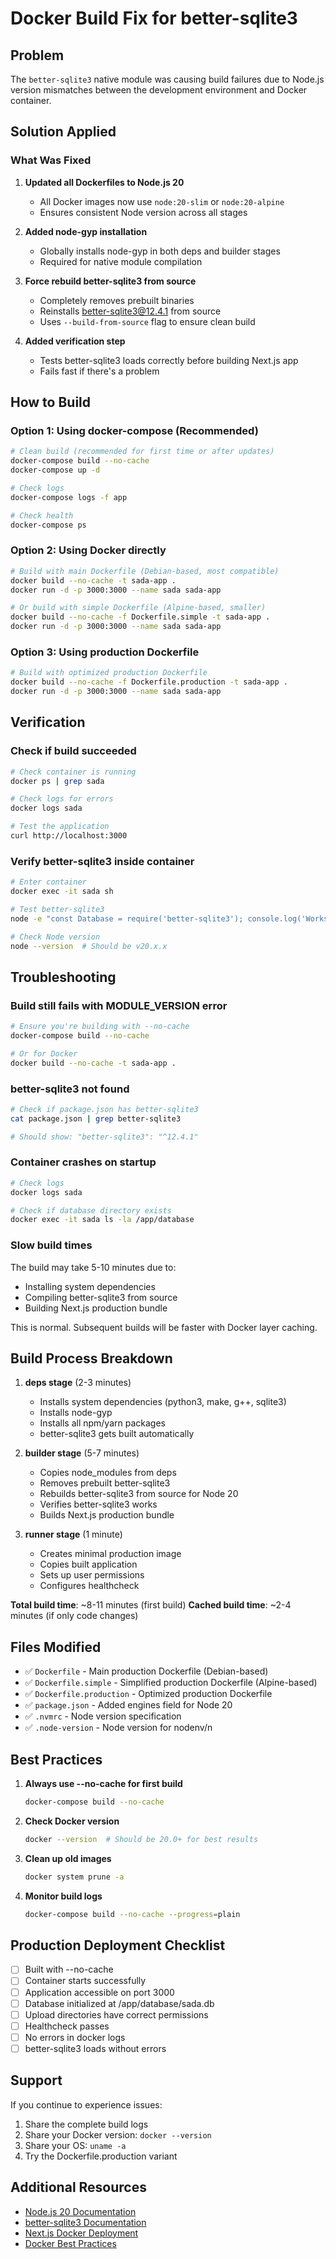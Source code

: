 # Docker Build Fix for better-sqlite3

## Problem
The `better-sqlite3` native module was causing build failures due to Node.js version mismatches between the development environment and Docker container.

## Solution Applied

### What Was Fixed

1. **Updated all Dockerfiles to Node.js 20**
   - All Docker images now use `node:20-slim` or `node:20-alpine`
   - Ensures consistent Node version across all stages

2. **Added node-gyp installation**
   - Globally installs node-gyp in both deps and builder stages
   - Required for native module compilation

3. **Force rebuild better-sqlite3 from source**
   - Completely removes prebuilt binaries
   - Reinstalls better-sqlite3@12.4.1 from source
   - Uses `--build-from-source` flag to ensure clean build

4. **Added verification step**
   - Tests better-sqlite3 loads correctly before building Next.js app
   - Fails fast if there's a problem

## How to Build

### Option 1: Using docker-compose (Recommended)

```bash
# Clean build (recommended for first time or after updates)
docker-compose build --no-cache
docker-compose up -d

# Check logs
docker-compose logs -f app

# Check health
docker-compose ps
```

### Option 2: Using Docker directly

```bash
# Build with main Dockerfile (Debian-based, most compatible)
docker build --no-cache -t sada-app .
docker run -d -p 3000:3000 --name sada sada-app

# Or build with simple Dockerfile (Alpine-based, smaller)
docker build --no-cache -f Dockerfile.simple -t sada-app .
docker run -d -p 3000:3000 --name sada sada-app
```

### Option 3: Using production Dockerfile

```bash
# Build with optimized production Dockerfile
docker build --no-cache -f Dockerfile.production -t sada-app .
docker run -d -p 3000:3000 --name sada sada-app
```

## Verification

### Check if build succeeded

```bash
# Check container is running
docker ps | grep sada

# Check logs for errors
docker logs sada

# Test the application
curl http://localhost:3000
```

### Verify better-sqlite3 inside container

```bash
# Enter container
docker exec -it sada sh

# Test better-sqlite3
node -e "const Database = require('better-sqlite3'); console.log('Works!');"

# Check Node version
node --version  # Should be v20.x.x
```

## Troubleshooting

### Build still fails with MODULE_VERSION error

```bash
# Ensure you're building with --no-cache
docker-compose build --no-cache

# Or for Docker
docker build --no-cache -t sada-app .
```

### better-sqlite3 not found

```bash
# Check if package.json has better-sqlite3
cat package.json | grep better-sqlite3

# Should show: "better-sqlite3": "^12.4.1"
```

### Container crashes on startup

```bash
# Check logs
docker logs sada

# Check if database directory exists
docker exec -it sada ls -la /app/database
```

### Slow build times

The build may take 5-10 minutes due to:
- Installing system dependencies
- Compiling better-sqlite3 from source
- Building Next.js production bundle

This is normal. Subsequent builds will be faster with Docker layer caching.

## Build Process Breakdown

1. **deps stage** (2-3 minutes)
   - Installs system dependencies (python3, make, g++, sqlite3)
   - Installs node-gyp
   - Installs all npm/yarn packages
   - better-sqlite3 gets built automatically

2. **builder stage** (5-7 minutes)
   - Copies node_modules from deps
   - Removes prebuilt better-sqlite3
   - Rebuilds better-sqlite3 from source for Node 20
   - Verifies better-sqlite3 works
   - Builds Next.js production bundle

3. **runner stage** (1 minute)
   - Creates minimal production image
   - Copies built application
   - Sets up user permissions
   - Configures healthcheck

**Total build time**: ~8-11 minutes (first build)
**Cached build time**: ~2-4 minutes (if only code changes)

## Files Modified

- ✅ `Dockerfile` - Main production Dockerfile (Debian-based)
- ✅ `Dockerfile.simple` - Simplified production Dockerfile (Alpine-based)
- ✅ `Dockerfile.production` - Optimized production Dockerfile
- ✅ `package.json` - Added engines field for Node 20
- ✅ `.nvmrc` - Node version specification
- ✅ `.node-version` - Node version for nodenv/n

## Best Practices

1. **Always use --no-cache for first build**
   ```bash
   docker-compose build --no-cache
   ```

2. **Check Docker version**
   ```bash
   docker --version  # Should be 20.0+ for best results
   ```

3. **Clean up old images**
   ```bash
   docker system prune -a
   ```

4. **Monitor build logs**
   ```bash
   docker-compose build --no-cache --progress=plain
   ```

## Production Deployment Checklist

- [ ] Built with --no-cache
- [ ] Container starts successfully
- [ ] Application accessible on port 3000
- [ ] Database initialized at /app/database/sada.db
- [ ] Upload directories have correct permissions
- [ ] Healthcheck passes
- [ ] No errors in docker logs
- [ ] better-sqlite3 loads without errors

## Support

If you continue to experience issues:

1. Share the complete build logs
2. Share your Docker version: `docker --version`
3. Share your OS: `uname -a`
4. Try the Dockerfile.production variant

## Additional Resources

- [Node.js 20 Documentation](https://nodejs.org/docs/latest-v20.x/api/)
- [better-sqlite3 Documentation](https://github.com/WiseLibs/better-sqlite3)
- [Next.js Docker Deployment](https://nextjs.org/docs/deployment#docker-image)
- [Docker Best Practices](https://docs.docker.com/develop/dev-best-practices/)
